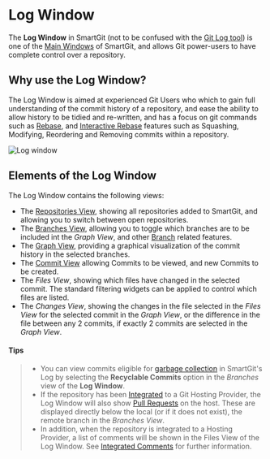 # Log Window

The **Log Window** in SmartGit (not to be confused with the [Git Log tool](Log.md)) is one of the [Main Windows](Main-Windows.md) of SmartGit, and allows Git power-users to have complete control over a repository.

## Why use the Log Window?

The Log Window is aimed at experienced Git Users who which to gain full understanding of the commit history of a repository, and ease the ability to allow history to be tidied and re-written, and has a focus on git commands such as [Rebase](Branch/Rebase.md), and [Interactive Rebase](Branch/Rebase-Interactive.md) features such as Squashing, Modifying, Reordering and Removing commits within a repository.

![Log window](../images/Log-window.png)

## Elements of the Log Window

The Log Window contains the following views:

- The [Repositories View](Repositories-View.md), showing all repositories added to SmartGit, and allowing you to switch between open repositories.
- The [Branches View](Branches-view.md), allowing you to toggle which branches are to be included int the *Graph View*, and other [Branch](Branch/index.md) related features.
- The [Graph View](Graph-View.md), providing a graphical visualization of the commit history in the selected branches.
- The [Commit View](Commit-View.md) allowing Commits to be viewed, and new Commits to be created.
- The *Files View*, showing which files have changed in the selected commit. The standard filtering widgets can be applied to control which files are listed.
- The *Changes View*, showing the changes in the file selected in the *Files View* for the selected commit in the *Graph View*, or the difference in the file between any 2 commits, if exactly 2 commits are selected in the *Graph View*.

#### Tips
> - You can view commits eligible for [garbage collection](Repository/index.md#the-garbage-collector) in SmartGit's Log by selecting the **Recyclable Commits** option in the *Branches* view of the **Log Window**.
> - If the repository has been [Integrated](../Integrations/index.md) to a Git Hosting Provider, the Log Window will also show [Pull Requests](../Integrations/Integrated-PullRequests.md) on the host.
> These are displayed directly below the local (or if it does not exist), the remote branch in the *Branches View*.
> - In addition, when the repository is integrated to a Hosting Provider, a list of comments will be shown in the Files View of the Log Window. See [Integrated Comments](../Integrations/Integrated-PullRequest-Comments.md) for further information.
